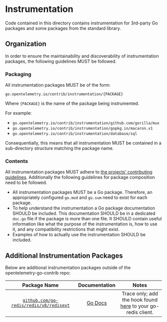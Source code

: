 # Instrumentation

Code contained in this directory contains instrumentation for 3rd-party Go packages and some packages from the standard library.

## Organization

In order to ensure the maintainability and discoverability of instrumentation packages, the following guidelines MUST be followed.

### Packaging

All instrumentation packages MUST be of the form:

```
go.opentelemetry.io/contrib/instrumentation/{PACKAGE}
```

Where `{PACKAGE}` is the name of the package being instrumented.

For example:

- `go.opentelemetry.io/contrib/instrumentation/github.com/gorilla/mux`
- `go.opentelemetry.io/contrib/instrumentation/gopkg.in/macaron.v1`
- `go.opentelemetry.io/contrib/instrumentation/database/sql`

Consequentially, this means that all instrumentation MUST be contained in a sub-directory structure matching the package name.

### Contents

All instrumentation packages MUST adhere to [the projects' contributing guidelines](../CONTRIBUTING.md).
Additionally the following guidelines for package composition need to be followed.

- All instrumentation packages MUST be a Go package.
   Therefore, an appropriately configured `go.mod` and `go.sum` need to exist for each package.
- To help understand the instrumentation a Go package documentation SHOULD be included.
   This documentation SHOULD be in a dedicated `doc.go` file if the package is more than one file.
   It SHOULD contain useful information like what the purpose of the instrumentation is, how to use it, and any compatibility restrictions that might exist. 
- Examples of how to actually use the instrumentation SHOULD be included.

## Additional Instrumentation Packages

Below are additional instrumentation packages outside of the opentelemetry-go-contrib repo:

| Package Name | Documentation | Notes |
| :----------: | :-----------: | :---: |
| [`github.com/go-redis/redis/v8/redisext`](https://github.com/go-redis/redis/blob/v8.0.0-beta.5/redisext/otel.go) | [Go Docs](https://pkg.go.dev/github.com/go-redis/redis/v8@v8.0.0-beta.5.0.20200614113957-5b4d00c217b0/redisext?tab=doc) | Trace only; add the hook found [here](https://github.com/go-redis/redis/blob/v8.0.0-beta.5/redisext/otel.go) to your go-redis client. |
